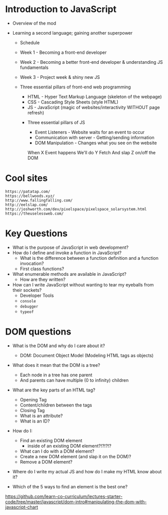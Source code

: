 # Introduction to JavaScript

- Overview of the mod
* Learning a second language; gaining another superpower
  * Schedule
  * Week 1 - Becoming a front-end developer
  * Week 2 - Becoming a better front-end developer & understanding JS fundamentals
  * Week 3 - Project week & shiny new JS

  * Three essential pillars of front-end web programming
    - HTML - Hyper Text Markup Language (skeleton of the webpage)
    - CSS - Cascading Style Sheets (style HTML)
    - JS - JavaScript (magic of websites/interactivity WITHOUT page refresh)

    * Three essential pillars of JS
      - Event Listeners - Website waits for an event to occur
      - Communication with server - Getting/sending information
      - DOM Manipulation - Changes what you see on the website

      When X Event happens
      We'll do Y Fetch
      And slap Z on/off the DOM

# Cool sites

    https://patatap.com/
    https://bellwoods.xyz/
    http://www.fallingfalling.com/
    http://eelslap.com/
    http://joshworth.com/dev/pixelspace/pixelspace_solarsystem.html
    https://theuselessweb.com/

# Key Questions

* What is the purpose of JavaScript in web development?
* How do I define and invoke a function in JavaScript?
  * What is the difference between a function definition and a function invocation?
  * First class functions?
* What enumerable methods are available in JavaScript?
  * How are they written?
* How can I write JavaScript without wanting to tear my eyeballs from their sockets?
  * Developer Tools
  * `console`
  * `debugger`
  * `typeof`

# DOM questions
* What is the DOM and why do I care about it?
  - DOM: Document Object Model (Modeling HTML tags as objects)

* What does it mean that the DOM is a tree?
  - Each node in a tree has one parent
  - And parents can have multiple (0 to infinity) children

* What are the key parts of an HTML tag?
  - Opening Tag
  - Content/children between the tags
  - Closing Tag
  
  * What is an attribute?
  * What is an ID?
* How do I:
  * Find an existing DOM element
    * inside of an existing DOM element?!?!?!?
  * What can I do with a DOM element?
  * Create a new DOM element (and slap it on the DOM)?
  * Remove a DOM element?
* Where do I write my actual JS and how do I make my HTML know about it?
* Which of the 5 ways to find an element is the best one?

https://github.com/learn-co-curriculum/lectures-starter-code/tree/master/javascript/dom-intro#manipulating-the-dom-with-javascript-chart
